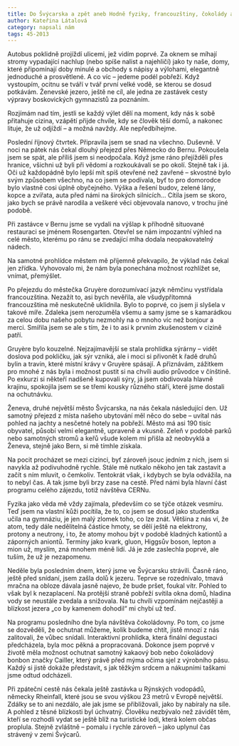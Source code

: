 ```yaml
---
title: Do Švýcarska a zpět aneb Hodně fyziky, francouzštiny, čokolády a trochu sýra
author: Kateřina Látalová
category: napsali nám
tags: 45-2013
---
```


Autobus poklidně projíždí ulicemi, jež vidím poprvé. Za oknem se míhají stromy vypadající nachlup (nebo spíše nalist a najehličí) jako ty naše, domy, které připomínají doby minulé a obchody s nápisy a výlohami, elegantně jednoduché a prosvětlené. A co víc – jedeme podél pobřeží. Když vystoupím, ocitnu se tváří v tvář první velké vodě, se kterou se dosud potkávám. Ženevské jezero, ještě ne cíl, ale jedna ze zastávek cesty výpravy boskovických gymnazistů za poznáním.

Rozjímám nad tím, jestli se každý výlet dělí na moment, kdy nás k sobě přitahuje cizina, vzápětí přijde chvíle, kdy se člověk těší domů, a nakonec lituje, že už odjíždí – a možná navždy. Ale nepředbíhejme.

Poslední říjnový čtvrtek. Připravila jsem se snad na všechno. Duševně. V noci na pátek nás čekal dlouhý přejezd přes Německo do Bernu. Pokoušela jsem se spát, ale příliš jsem si neodpočala. Když jsme ráno přejížděli přes hranice, všichni už byli při vědomí a rozkoukávali se po okolí. Stejně tak i já. Oči už každopádně bylo lepší mít spíš otevřené než zavřené – skvostné bylo svým způsobem všechno, na co jsem se podívala, byť to pro domorodce bylo vlastně cosi úplně obyčejného. Výška a řešení budov, zelené lány, kopce a zvířata, auta před námi na širokých silnicích… Cítila jsem se skoro, jako bych se právě narodila a veškeré věci objevovala nanovo, v trochu jiné podobě.

Při zastávce v Bernu jsme se vydali na výšlap k příhodně situované restauraci se jménem Rosengarten. Otevřel se nám impozantní výhled na celé město, kterému po ránu se zvedající mlha dodala neopakovatelný nádech.

Na samotné prohlídce městem mě příjemně překvapilo, že výklad nás čekal jen zřídka. Vyhovovalo mi, že nám byla ponechána možnost rozhlížet se, vnímat, přemýšlet.

Po přejezdu do městečka Gruyère dorozumívací jazyk němčinu vystřídala francouzština. Nezažít to, asi bych nevěřila, ale všudypřítomná francouzština mě neskutečně uklidnila. Bylo to poprvé, co jsem ji slyšela v takové míře. Zdaleka jsem nerozuměla všemu a samy jsme se s kamarádkou za celou dobu našeho pobytu nezmohly na o mnoho víc než bonjour a merci. Smířila jsem se ale s tím, že i to asi k prvním zkušenostem v cizině patří.

Gruyère bylo kouzelné. Nejzajímavější se stala prohlídka sýrárny – vidět doslova pod pokličku, jak sýr vzniká, ale i moci si přivonět k řadě druhů bylin a travin, které místní krávy v Gruyère spásají. A přiznávám, zážitkem pro mnohé z nás byla i možnost pustit si na chvíli audio průvodce v čínštině. Po exkurzi si někteří nadšeně kupovali sýry, já jsem obdivovala hlavně krajinu, spokojila jsem se se třemi kousky různého stáří, které jsme dostali na ochutnávku.

Ženeva, druhé největší město Švýcarska, na nás čekala následující den. Už samotný přejezd z místa našeho ubytování měl něco do sebe – uvítal nás pohled na jachty a nesčetné hotely na pobřeží. Město má asi 190 tisíc obyvatel, působí velmi elegantně, upraveně a vkusně. Zeleň v podobě parků nebo samotných stromů a keřů všude kolem mi přišla až neobvyklá a Ženeva, stejně jako Bern, si mě tímhle získala.

Na pocit procházet se mezi cizinci, byť zároveň jsouc jedním z nich, jsem si navykla až podivuhodně rychle. Stále mě nutkalo někoho jen tak zastavit a začít s ním mluvit, o čemkoliv. Tentokrát však, i kdybych se byla odvážila, na to nebyl čas. A tak jsme byli brzy zase na cestě. Před námi byla hlavní část programu celého zájezdu, totiž návštěva CERNu. 

Fyzika jako věda mě vždy zajímala, především co se týče otázek vesmíru. Teď jsem na vlastní kůži pocítila, že to, co jsem se dosud jako studentka učila na gymnáziu, je jen malý zlomek toho, co lze znát. Většina z nás ví, že atom, tedy dále nedělitelná částice hmoty, se dělí ještě na elektrony, protony a neutrony, i to, že atomy mohou být v podobě kladných kationtů a záporných aniontů. Termíny jako kvark, gluon, Higgsův boson, lepton a mion už, myslím, zná mnohem méně lidí. Já je zde zaslechla poprvé, ale tuším, že už je nezapomenu.

Neděle byla posledním dnem, který jsme ve Švýcarsku strávili. Časně ráno, ještě před snídaní, jsem zašla dolů k jezeru. Teprve se rozednívalo, tmavá mračna na obloze dávala jasně najevo, že bude pršet, foukal vítr. Pohled to však byl k nezaplacení. Na protější straně pobřeží svítila okna domů, hladina vody se neustále zvedala a snižovala. Na tu chvíli vzpomínám nejčastěji a blízkost jezera „co by kamenem dohodil“ mi chybí už teď. 

Na programu posledního dne byla návštěva čokoládovny. Po tom, co jsme se dozvěděli, že ochutnat můžeme, kolik budeme chtít, jistě mnozí z nás zalitovali, že vůbec snídali. Interaktivní prohlídka, která finální degustaci předcházela, byla moc pěkná a propracovaná. Dokonce jsem poprvé v životě měla možnost ochutnat samotný kakaový bob nebo čokoládový bonbon značky Cailler, který právě před mýma očima sjel z výrobního pásu. Každý si jistě dokáže představit, s jak těžkým srdcem a nákupními taškami jsme odtud odcházeli.

Při zpáteční cestě nás čekala ještě zastávka u Rýnských vodopádů, německy Rheinfall, které jsou se svou výškou 23 metrů v Evropě největší. Zdálky se to ani nezdálo, ale jak jsme se přibližovali, jako by nabíraly na síle. A pohled z těsné blízkosti byl úchvatný. Člověku nezbývalo než závidět těm, kteří se rozhodli vydat se ještě blíž na turistické lodi, která kolem občas proplula. Stejně zvláštně – pomalu i rychle zároveň – jako uplynul čas strávený v zemi Švýcarů.
